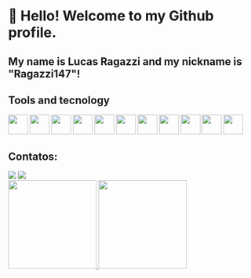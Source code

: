 # 👋 Hello! Welcome to my Github profile.
## My name is Lucas Ragazzi and my nickname is "Ragazzi147"!







## Tools and tecnology
<img loading="lazy" src="https://cdn.jsdelivr.net/gh/devicons/devicon/icons/git/git-original.svg" width="40" height="40"/> <img loading="lazy"  src="https://cdn.jsdelivr.net/gh/devicons/devicon@latest/icons/html5/html5-original-wordmark.svg" width="40" height="40" /> <img loading="lazy"  src="https://cdn.jsdelivr.net/gh/devicons/devicon@latest/icons/bootstrap/bootstrap-original-wordmark.svg" width="40" height="40" /> <img loading="lazy"  src="https://cdn.jsdelivr.net/gh/devicons/devicon@latest/icons/css3/css3-original-wordmark.svg" width="40" height="40" /> <img loading="lazy"  src="https://cdn.jsdelivr.net/gh/devicons/devicon@latest/icons/figma/figma-original.svg" width="40" height="40" /> <img loading="lazy"  src="https://cdn.jsdelivr.net/gh/devicons/devicon@latest/icons/javascript/javascript-original.svg" width="40" height="40" /> <img loading="lazy"  src="https://cdn.jsdelivr.net/gh/devicons/devicon@latest/icons/react/react-original.svg" width="40" height="40" /> <img loading="lazy" src="https://cdn.jsdelivr.net/gh/devicons/devicon@latest/icons/angular/angular-original.svg" width="40" height="40"/> <img loading="lazy"  src="https://cdn.jsdelivr.net/gh/devicons/devicon@latest/icons/csharp/csharp-original.svg" width="40" height="40" /> <img loading="lazy"  src="https://cdn.jsdelivr.net/gh/devicons/devicon@latest/icons/dotnetcore/dotnetcore-original.svg" width="40" height="40" /> <img loading="lazy"  src="https://cdn.jsdelivr.net/gh/devicons/devicon@latest/icons/typescript/typescript-original.svg" width="40" height="40" />        

 
## Contatos:
<div>
<a href = "mailto:lucasax147@gmail.com"><img loading="lazy" src="https://img.shields.io/badge/Gmail-D14836?style=for-the-badge&logo=gmail&logoColor=white" target="_blank"></a>
<a href="https://www.linkedin.com/in/lucas-ragazzi-246520208/" target="_blank"><img loading="lazy" src="https://img.shields.io/badge/-LinkedIn-%230077B5?style=for-the-badge&logo=linkedin&logoColor=white" target="_blank"></a>   
</div>





<div>
<a href="https://github.com/seu-usuário-aqui">
<img loading="lazy" height="180em" src="https://github-readme-stats.vercel.app/api/top-langs/?username=seu-usuário-aqui&layout=compact&langs_count=7&theme=dracula"/>
<img loading="lazy" height="180em" src="https://github-readme-stats.vercel.app/api?username=seu-usuário-aqui&show_icons=true&theme=dracula&include_all_commits=true&count_private=true"/>
</div>


  

   
           
            
            
          
   
           
            
          
          
          
          
           
             
          

<!--
<div >
  <a href="https://github.com/Ragazzi147">
  <img  height="160em" src="https://github-readme-stats.vercel.app/api?username=Ragazzi147&show_icons=true&theme=dark&include_all_commits=true&count_private=true"/>
  
</div>





**Ragazzi147/Ragazzi147** is a ✨ _special_ ✨ repository because its `README.md` (this file) appears on your GitHub profile.

Here are some ideas to get you started:

- 🔭 I’m currently working on ...
- 🌱 I’m currently learning ...
- 👯 I’m looking to collaborate on ...
- 🤔 I’m looking for help with ...
- 💬 Ask me about ...
- 📫 How to reach me: ...
- 😄 Pronouns: ...
- ⚡ Fun fact: ...
-->
